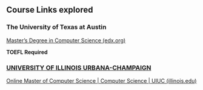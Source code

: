 ## Course Links explored

### The University of Texas at Austin

[Master’s Degree in Computer Science (edx.org)](https://www.edx.org/masters/online-master-science-computer-science-utaustinx)

  

**TOEFL Required**

### [UNIVERSITY OF ILLINOIS URBANA-CHAMPAIGN](http://illinois.edu/)
[Online Master of Computer Science | Computer Science | UIUC (illinois.edu)](https://cs.illinois.edu/academics/graduate/professional-mcs/online-master-computer-science)
